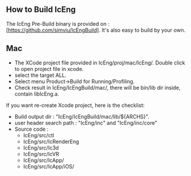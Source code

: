 ## How to Build IcEng

The IcEng Pre-Build binary is provided on :[https://github.com/simviu/IcEngBuild].
It's also easy to build by your own.

## Mac
  * The XCode project file provided in IcEng/proj/mac/IcEng/.  Double click to open project file in xcode.
  * select the target ALL.
  * Select menu Product->Build for Running/Profiling.
  * Check result in IcEng/IcEngBuild/mac/, there will be bin/lib dir inside, contain libIcEng.a.

If you want re-create Xcode project, here is the checklist:
  * Build output dir : "IcEng/IcEngBuild/mac/lib/${ARCHS}".
  * user header search path : "IcEng/inc" and "IcEng/inc/core"
  * Source code : 
    * IcEng/src/ctl
    * IcEng/src/IcRenderEng
    * IcEng/src/Ic3d
    * IcEng/src/IcVR
    * IcEng/src/IcApp/
    * IcEng/src/IcApp/iOS/
    
 

